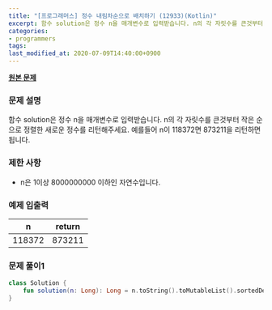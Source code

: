```yaml
---
title: "[프로그래머스] 정수 내림차순으로 배치하기 (12933)(Kotlin)"
excerpt: 함수 solution은 정수 n을 매개변수로 입력받습니다. n의 각 자릿수를 큰것부터 작은 순으로 정렬한 새로운 정수를 리턴해주세요.
categories:
- programmers
tags:
last_modified_at: 2020-07-09T14:40:00+0900
---
```


**[원본 문제](https://programmers.co.kr/learn/courses/30/lessons/12933)**

### 문제 설명

함수 solution은 정수 n을 매개변수로 입력받습니다. n의 각 자릿수를 큰것부터 작은 순으로 정렬한 새로운 정수를 리턴해주세요.
예를들어 n이 118372면 873211을 리턴하면 됩니다.

### 제한 사항

  * n은 1이상 8000000000 이하인 자연수입니다.

### 예제 입출력

|n|return|
|-|-|
|118372|873211|

### 문제 풀이1

```kotlin
class Solution {
    fun solution(n: Long): Long = n.toString().toMutableList().sortedDescending().joinToString("","","").toLong()
}
```
